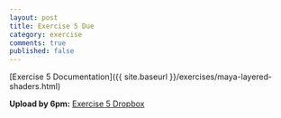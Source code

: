 ```yaml
---
layout: post
title: Exercise 5 Due
category: exercise
comments: true
published: false
---
```


[Exercise 5 Documentation]({{ site.baseurl }}/exercises/maya-layered-shaders.html)

**Upload by 6pm:** [Exercise 5 Dropbox](https://psu.box.com/signup/collablink/d_6058206453/11f0247848da9c)
